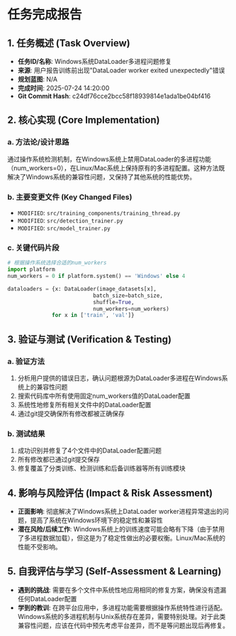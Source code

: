 # 任务完成报告

## 1. 任务概述 (Task Overview)

*   **任务ID/名称**: Windows系统DataLoader多进程问题修复
*   **来源**: 用户报告训练前出现"DataLoader worker exited unexpectedly"错误
*   **规划蓝图**: N/A
*   **完成时间**: 2025-07-24 14:20:00
*   **Git Commit Hash**: c24df76cce2bcc58f18939814e1ada1be04bf416

## 2. 核心实现 (Core Implementation)

### a. 方法论/设计思路
通过操作系统检测机制，在Windows系统上禁用DataLoader的多进程功能（num_workers=0），在Linux/Mac系统上保持原有的多进程配置。这种方法既解决了Windows系统的兼容性问题，又保持了其他系统的性能优势。

### b. 主要变更文件 (Key Changed Files)
*   `MODIFIED`: `src/training_components/training_thread.py`
*   `MODIFIED`: `src/detection_trainer.py`
*   `MODIFIED`: `src/model_trainer.py`

### c. 关键代码片段
```python
# 根据操作系统选择合适的num_workers
import platform
num_workers = 0 if platform.system() == 'Windows' else 4

dataloaders = {x: DataLoader(image_datasets[x],
                           batch_size=batch_size,
                           shuffle=True,
                           num_workers=num_workers)
              for x in ['train', 'val']}
```

## 3. 验证与测试 (Verification & Testing)

### a. 验证方法
1. 分析用户提供的错误日志，确认问题根源为DataLoader多进程在Windows系统上的兼容性问题
2. 搜索代码库中所有使用固定num_workers值的DataLoader配置
3. 系统性地修复所有相关文件中的DataLoader配置
4. 通过git提交确保所有修改都被正确保存

### b. 测试结果
1. 成功识别并修复了4个文件中的DataLoader配置问题
2. 所有修改都已通过git提交保存
3. 修复覆盖了分类训练、检测训练和后备训练器等所有训练模块

## 4. 影响与风险评估 (Impact & Risk Assessment)

*   **正面影响**: 彻底解决了Windows系统上DataLoader worker进程异常退出的问题，提高了系统在Windows环境下的稳定性和兼容性
*   **潜在风险/后续工作**: Windows系统上的训练速度可能会略有下降（由于禁用了多进程数据加载），但这是为了稳定性做出的必要权衡。Linux/Mac系统的性能不受影响。

## 5. 自我评估与学习 (Self-Assessment & Learning)

*   **遇到的挑战**: 需要在多个文件中系统性地应用相同的修复方案，确保没有遗漏任何DataLoader配置
*   **学到的教训**: 在跨平台应用中，多进程功能需要根据操作系统特性进行适配。Windows系统的多进程机制与Unix系统存在差异，需要特别处理。对于此类兼容性问题，应该在代码中预先考虑平台差异，而不是等问题出现后再修复。 
